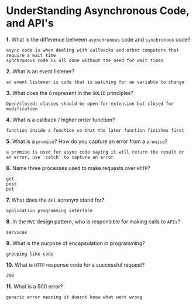 # UnderStanding Asynchronous Code, and API's

**1.** What is the difference between `asynchronous` code and `synchronous` code?
<!-- enter you answer in the space below -->
```
async code is when dealing with callbacks and other computers that require a wait time
synchronous code is all done without the need for wait times
```
**2.** What is an event listener?
<!-- enter you answer in the space below -->
```
an event listener is code that is watching for an variable to change 
```
**3.** What does the `O` represent in the `SOLID` principles?
<!-- enter you answer in the space below -->
```
Open/closed: classes should be open for extension but closed for modification
```
**4.** What is a callback / higher order function?
<!-- enter you answer in the space below -->
```
function inside a function so that the later function finishes first
```
**5.** What is a `promise`? How do you capture an error from a `promise`?
<!-- enter you answer in the space below -->
```
a promise is used for async code saying it will return the result or an error, use 'catch' to capture an error
```
**6.** Name three processes used to make requests over `HTTP`?
<!-- enter you answer in the space below -->
```
get
post
put
```
**7.** What does the `API` acronym stand for?
<!-- enter you answer in the space below -->
```
application programming interface
```
**8.** In the `MVC` design pattern, who is responsible for making calls to `APIs`?
<!-- enter you answer in the space below -->
```
services
```
**9.** What is the purpose of encapsulation in programming?
<!-- enter you answer in the space below -->
```
grouping like code
```
**10.** What is `HTTP` response code for a successful request?
<!-- enter you answer in the space below -->
```
200
```
**11.** What is a 500 error?
<!-- enter you answer in the space below -->
```
generic error meaning it doesnt know what went wrong
```